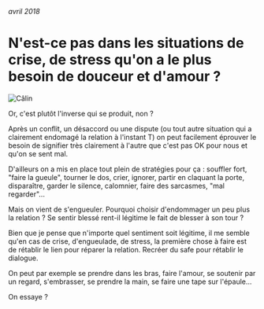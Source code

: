 *avril 2018*

# N'est-ce pas dans les situations de crise, de stress qu'on a le plus besoin de douceur et d'amour ?

![Câlin](https://raw.githubusercontent.com/Julia-barbelane/reflexions/master/photos/de-lamour-pour-gerer-la-crise.png)

Or, c'est plutôt l'inverse qui se produit, non ?

Après un conflit, un désaccord ou une dispute (ou tout autre situation qui a clairement endomagé la relation à l'instant T) on peut facilement éprouver le besoin de signifier très clairement à l'autre que c'est pas OK pour nous et qu'on se sent mal. 

D'ailleurs on a mis en place tout plein de stratégies pour ça : souffler fort, "faire la gueule", tourner le dos, crier, ignorer, partir en claquant la porte, disparaître, garder le silence, calomnier, faire des sarcasmes, "mal regarder"...

Mais on vient de s'engueuler. Pourquoi choisir d'endommager un peu plus la relation ? Se sentir blessé rent-il légitime le fait de blesser à son tour ? 

Bien que je pense que n'importe quel sentiment soit légitime, il me semble qu'en cas de crise, d'engueulade, de stress, la première chose à faire est de rétablir le lien pour réparer la relation. Recréer du safe pour rétablir le dialogue. 

On peut par exemple se prendre dans les bras, faire l'amour, se soutenir par un regard, s'embrasser, se prendre la main, se faire une tape sur l'épaule...

On essaye ? 
